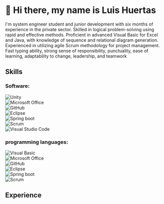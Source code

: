 # 👋 Hi there, my name is Luis Huertas  

I'm system engineer student and junior development with six months of experience in the private sector. Skilled in logical problem-solving using rapid and effective methods. Proficient in advanced Visual Basic for Excel and Java, with knowledge of sequence and relational diagram generation. Experienced in utilizing agile Scrum methodology for project management. Fast typing ability, strong sense of responsibility, punctuality, ease of learning, adaptability to change, leadership, and teamwork

## Skills
  
### Software:

  ![Unity](https://img.shields.io/badge/Unity-lightgrey?style=for-the-badge&logo=Unity&logoColor=white&labelColor=101010)</br>
  ![Microsoft Office](https://img.shields.io/badge/Microsoft_Office-red?style=for-the-badge&logo=MicrosoftOffice&logoColor=white&labelColor=101010)</br>
  ![GitHub](https://img.shields.io/badge/GitHub-white?style=for-the-badge&logo=GitHub&logoColor=white&labelColor=101010)</br>
  ![Eclipse](https://img.shields.io/badge/Eclipse-darkblue?style=for-the-badge&logo=Eclipse&logoColor=white&labelColor=101010)</br>
  ![Spring boot](https://img.shields.io/badge/Spring_boot-green?style=for-the-badge&logo=Springboot&logoColor=white&labelColor=101010)</br>
  ![Scrum](https://img.shields.io/badge/Scrum-blue?style=for-the-badge&logo=scrumalliance&logoColor=white&labelColor=101010)</br>
  ![Visual Studio Code](https://img.shields.io/badge/Visual_Studio_Code-purple?style=for-the-badge&logo=visualstudiocode&logoColor=white&labelColor=101010)</br>

### programming languages:

  ![Visual Basic](https://img.shields.io/badge/Visual_Basic-darkblue?style=for-the-badge&logo=visualstudio&logoColor=white&labelColor=101010)</br>
  ![Microsoft Office](https://img.shields.io/badge/Microsoft_Office-red?style=for-the-badge&logo=MicrosoftOffice&logoColor=white&labelColor=101010)</br>
  ![GitHub](https://img.shields.io/badge/GitHub-white?style=for-the-badge&logo=GitHub&logoColor=white&labelColor=101010)</br>
  ![Eclipse](https://img.shields.io/badge/Eclipse-darkblue?style=for-the-badge&logo=Eclipse&logoColor=white&labelColor=101010)</br>
  ![Spring boot](https://img.shields.io/badge/Spring_boot-green?style=for-the-badge&logo=Springboot&logoColor=white&labelColor=101010)</br>
  ![Scrum](https://img.shields.io/badge/Scrum-blue?style=for-the-badge&logo=scrumalliance&logoColor=white&labelColor=101010)</br>

## Experience 
